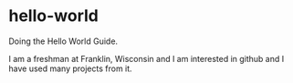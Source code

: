 # hello-world
Doing the Hello World Guide.

I am a freshman at Franklin, Wisconsin and I am interested in github and I have used many projects from it.
